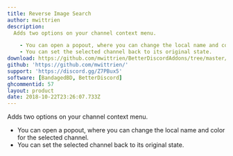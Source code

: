 ```yaml
---
title: Reverse Image Search
author: mwittrien
description:
  Adds two options on your channel context menu.

    - You can open a popout, where you can change the local name and color for the selected channel.
    - You can set the selected channel back to its original state.
download: https://github.com/mwittrien/BetterDiscordAddons/tree/master/Plugins/ReverseImageSearch
github: 'https://github.com/mwittrien/'
support: 'https://discord.gg/Z7PBux5'
software: [BandagedBD, BetterDiscord]
ghcommentid: 57
layout: product
date: 2018-10-22T23:26:07.733Z
---
```

Adds two options on your channel context menu.

  - You can open a popout, where you can change the local name and color for the selected channel.
  - You can set the selected channel back to its original state.